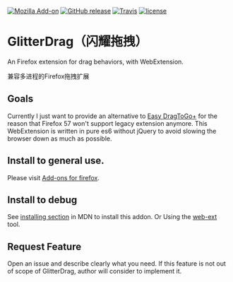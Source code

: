 [![Mozilla Add-on](https://img.shields.io/amo/v/glitterdrag.svg)](https://addons.mozilla.org/firefox/addon/glitterdrag/)
[![GitHub release](https://img.shields.io/github/release/harytfw/GlitterDrag.svg)]()
[![Travis](https://img.shields.io/travis/harytfw/GlitterDrag/master.svg)](https://travis-ci.org/harytfw/GlitterDrag)
[![license](https://img.shields.io/github/license/harytfw/GlitterDrag.svg)]()

# GlitterDrag（闪耀拖拽）

An Firefox extension for drag behaviors, with WebExtension.

兼容多进程的Firefox拖拽扩展

## Goals

Currently I just want to provide an alternative to [Easy DragToGo+](https://www.firefox.net.cn/read-29894) for the reason that Firefox 57 won't support legacy extension anymore. This WebExtension is written in pure es6 without jQuery to avoid slowing the browser down as much as possible.

## Install to general use.

Please visit [Add-ons for firefox](https://addons.mozilla.org/en-US/firefox/addon/glitterdrag/). 

## Install to debug

See [installing section](https://developer.mozilla.org/en-US/Add-ons/WebExtensions/Your_first_WebExtension#Installing) in MDN  to install this addon. Or Using the [web-ext](https://developer.mozilla.org/en-US/Add-ons/WebExtensions/Getting_started_with_web-ext) tool.

## Request Feature 

Open an issue and describe clearly what you need. If this feature is not out of scope of GlitterDrag, author will consider to implement it.
